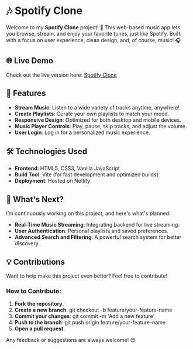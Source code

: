 
# 🎶 Spotify Clone

Welcome to my **Spotify Clone** project! 🎉 
This web-based music app lets you browse, stream, and enjoy your favorite tunes, just like Spotify. Built with a focus on user experience, clean design, and, of course, music! 🎧

## 🌐 Live Demo

Check out the live version here: [Spotify Clone](https://adityagupta84-spotify-clone.netlify.app)

## 🌟 Features

- **Stream Music**: Listen to a wide variety of tracks anytime, anywhere!
- **Create Playlists**: Curate your own playlists to match your mood.
- **Responsive Design**: Optimized for both desktop and mobile devices.
- **Music Player Controls**: Play, pause, skip tracks, and adjust the volume.
- **User Login**: Log in for a personalized music experience.

## 🛠️ Technologies Used

- **Frontend**: HTML5, CSS3, Vanilla JavaScript
- **Build Tool**: Vite (for fast development and optimized builds)
- **Deployment**: Hosted on Netlify 

## 🚀 What's Next?

I’m continuously working on this project, and here's what's planned:

- **Real-Time Music Streaming**: Integrating backend for live streaming.
- **User Authentication**: Personal playlists and saved preferences.
- **Advanced Search and Filtering**: A powerful search system for better discovery.

## 💡 Contributions

Want to help make this project even better? Feel free to contribute!

### How to Contribute:

1. **Fork the repository**.
2. **Create a new branch**: git checkout -b feature/your-feature-name
3. **Commit your changes**: git commit -m 'Add a new feature'
4. **Push to the branch**: git push origin feature/your-feature-name
5. **Open a pull request**.

Any feedback or suggestions are always welcome! 😊
